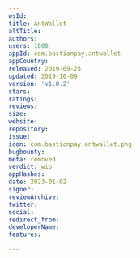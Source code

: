 ```yaml
---
wsId: 
title: AntWallet
altTitle: 
authors: 
users: 1000
appId: com.bastionpay.antwallet
appCountry: 
released: 2019-09-23
updated: 2019-10-09
version: 'v1.0.2'
stars: 
ratings: 
reviews: 
size: 
website: 
repository: 
issue: 
icon: com.bastionpay.antwallet.png
bugbounty: 
meta: removed
verdict: wip
appHashes: 
date: 2023-01-02
signer: 
reviewArchive: 
twitter: 
social: 
redirect_from: 
developerName: 
features: 

---
```


